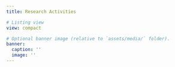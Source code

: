 ```yaml
---
title: Research Activities

# Listing view
view: compact

# Optional banner image (relative to `assets/media/` folder).
banner:
  caption: ''
  image: ''
---
```

